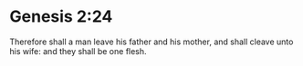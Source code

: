 # Genesis 2:24

Therefore shall a man leave his father and his mother, and shall cleave unto his wife: and they shall be one flesh.